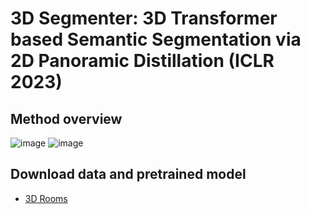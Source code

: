 # 3D Segmenter: 3D Transformer based Semantic Segmentation via 2D Panoramic Distillation (ICLR 2023)
## Method overview
![image](https://user-images.githubusercontent.com/41735931/235295741-82727ba1-b6a0-43e3-ad97-9fe018d57408.png)
![image](https://user-images.githubusercontent.com/41735931/235295747-297b44cd-3f9c-4e3e-8c5e-24ad466417be.png)
## Download data and pretrained model
* [3D Rooms](https://drive.google.com/file/d/1AMfeOt6V_igSoM5xq17b9xh1p9KaHKW-/view?usp=sharing)

